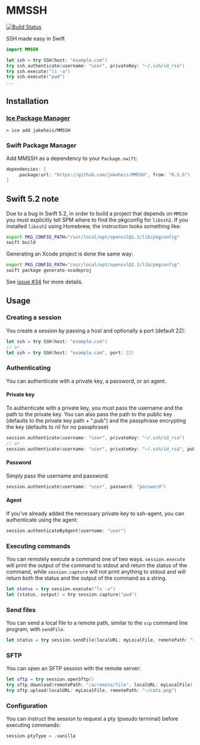 # MMSSH

[![Build Status](https://github.com/jakeheis/MMSSH/workflows/Test/badge.svg)](https://github.com/jakeheis/MMSSH/actions)

SSH made easy in Swift

```swift
import MMSSH

let ssh = try SSH(host: "example.com")
try ssh.authenticate(username: "user", privateKey: "~/.ssh/id_rsa")
try ssh.execute("ls -a")
try ssh.execute("pwd")
...
```

## Installation
### [Ice Package Manager](https://github.com/jakeheis/Ice)
```shell
> ice add jakeheis/MMSSH
```
### Swift Package Manager
Add MMSSH as a dependency to your `Package.swift`:

```swift
dependencies: [
    .package(url: "https://github.com/jakeheis/MMSSH", from: "0.5.5")
]
```

## Swift 5.2 note

Due to a bug in Swift 5.2, in order to build a project that depends on `MMSSH` you must explicitly tell SPM where to find the pkgconfig for `libssh2`. If you installed `libssh2` using Homebrew, the instruction looks something like:

```bash
export PKG_CONFIG_PATH="/usr/local/opt/openssl@1.1/lib/pkgconfig"
swift build
```

Generating an Xcode project is done the same way:

```bash
export PKG_CONFIG_PATH="/usr/local/opt/openssl@1.1/lib/pkgconfig"
swift package generate-xcodeproj
```

See [issue #34](https://github.com/jakeheis/MMSSH/issues/34) for more details.

## Usage

### Creating a session
You create a session by passing a host and optionally a port (default 22):
```swift
let ssh = try SSH(host: "example.com")
// or
let ssh = try SSH(host: "example.com", port: 22)
```

### Authenticating

You can authenticate with a private key, a password, or an agent.

#### Private key

To authenticate with a private key, you must pass the username and the path to the private key. You can also pass the path to the public key (defaults to the private key path + ".pub") and the passphrase encrypting the key (defaults to nil for no passphrase)

```swift
session.authenticate(username: "user", privateKey: "~/.ssh/id_rsa")
// or
session.authenticate(username: "user", privateKey: "~/.ssh/id_rsa", publicKey: "~/.ssh/id_rsa.pub", passphrase: "passphrase")
```

#### Password
Simply pass the username and password:
```swift
session.authenticate(username: "user", password: "password")
```

#### Agent
If you've already added the necessary private key to ssh-agent, you can authenticate using the agent:
```swift
session.authenticateByAgent(username: "user")
```

### Executing commands

You can remotely execute a command one of two ways. `session.execute` will print the output of the command to stdout and return the status of the command, while `session.capture` will not print anything to stdout and will return both the status and the output of the command as a string.
```swift
let status = try session.execute("ls -a")
let (status, output) = try session.capture("pwd")
```

### Send files

You can send a local file to a remote path, similar to the `scp` command line program, with `sendFile`.
```swift
let status = try session.sendFile(localURL: myLocalFile, remotePath: "~/cats.png")
```

### SFTP

You can open an SFTP session with the remote server:

```swift
let sftp = try session.openSftp()
try sftp.download(remotePath: "/a/remote/file", localURL: myLocalFile)
try sftp.upload(localURL: myLocalFile, remotePath: "~/cats.png")
```

### Configuration

You can instruct the session to request a pty (pseudo terminal) before executing commands:
```swift
session.ptyType = .vanilla
```
```
